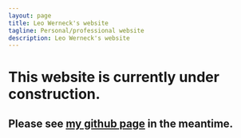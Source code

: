 ```yaml
---
layout: page
title: Leo Werneck's website
tagline: Personal/professional website
description: Leo Werneck's website
---
```


# This website is currently under construction.

## Please see [my github page](https://github.com/leowerneck) in the meantime.
